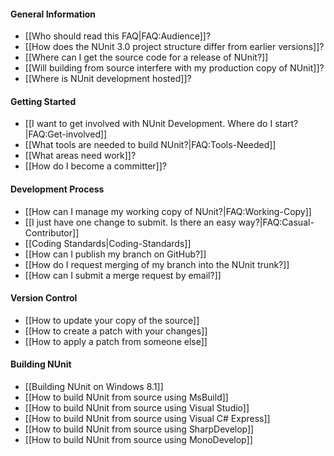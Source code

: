#### General Information
  * [[Who should read this FAQ|FAQ:Audience]]?
  * [[How does the NUnit 3.0 project structure differ from earlier versions]]?
  * [[Where can I get the source code for a release of NUnit?]]
  * [[Will building from source interfere with my production copy of NUnit]]?
  * [[Where is NUnit development hosted]]?

#### Getting Started

  * [[I want to get involved with NUnit Development. Where do I start?|FAQ:Get-involved]]
  * [[What tools are needed to build NUnit?|FAQ:Tools-Needed]]
  * [[What areas need work]]?
  * [[How do I become a committer]]?

#### Development Process

  * [[How can I manage my working copy of NUnit?|FAQ:Working-Copy]]
  * [[I just have one change to submit. Is there an easy way?|FAQ:Casual-Contributor]]
  * [[Coding Standards|Coding-Standards]]
  * [[How can I publish my branch on GitHub?]]
  * [[How do I request merging of my branch into the NUnit trunk?]]
  * [[How can I submit a merge request by email?]]

#### Version Control

  * [[How to update your copy of the source]]
  * [[How to create a patch with your changes]]
  * [[How to apply a patch from someone else]]

#### Building NUnit

  * [[Building NUnit on Windows 8.1]]
  * [[How to build NUnit from source using MsBuild]]
  * [[How to build NUnit from source using Visual Studio]]
  * [[How to build NUnit from source using Visual C# Express]]
  * [[How to build NUnit from source using SharpDevelop]]
  * [[How to build NUnit from source using MonoDevelop]]

